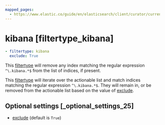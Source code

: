 ```yaml
---
mapped_pages:
  - https://www.elastic.co/guide/en/elasticsearch/client/curator/current/filtertype_kibana.html
---
```


# kibana [filtertype_kibana]

```yaml
- filtertype: kibana
  exclude: True
```

This [filtertype](/reference/filtertype.md) will remove any index matching the regular expression `^\.kibana.*$` from the list of indices, if present.

This [filtertype](/reference/filtertype.md) will iterate over the actionable list and match indices matching the regular expression `^\.kibana.*$`. They will remain in, or be removed from the actionable list based on the value of [exclude](/reference/fe_exclude.md).

## Optional settings [_optional_settings_25]

* [exclude](/reference/fe_exclude.md) (default is `True`)


